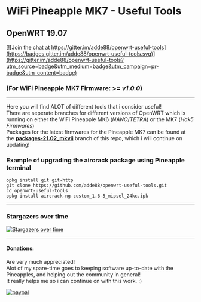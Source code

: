 # WiFi Pineapple MK7 - Useful Tools
## OpenWRT 19.07
[![Join the chat at https://gitter.im/adde88/openwrt-useful-tools](https://badges.gitter.im/adde88/openwrt-useful-tools.svg)](https://gitter.im/adde88/openwrt-useful-tools?utm_source=badge&utm_medium=badge&utm_campaign=pr-badge&utm_content=badge)

### (For WiFi Pineapple MK7 Firmware: >= *v1.0.0*)
---
Here you will find ALOT of different tools that i consider useful!  
There are seperate branches for different versions of OpenWRT which is running on either the WiFi Pineapple MK6 (*NANO*/*TETRA*) or the MK7 (*Hak5 Firmwares*)  
Packages for the latest firmwares for the Pineapple MK7 can be found at the **[packages-21.02_mkvii](https://github.com/adde88/openwrt-useful-tools/tree/packages-21.02_mkvii)** branch of this repo, which i will continue on updating!   

### Example of upgrading the aircrack package using Pineapple terminal
```
opkg install git git-http
git clone https://github.com/adde88/openwrt-useful-tools.git
cd openwrt-useful-tools
opkg install aircrack-ng-custom_1.6-5_mipsel_24kc.ipk  
```

---
### Stargazers over time

[![Stargazers over time](https://starchart.cc/adde88/openwrt-useful-tools.svg)](https://starchart.cc/adde88/openwrt-useful-tools)

---
#### Donations:
Are very much appreciated!  
Alot of my spare-time goes to keeping software up-to-date with the Pineapples, and helping out the community in general!  
It really helps me so i can continue on with this work. :)


[![paypal](https://www.paypalobjects.com/en_US/NO/i/btn/btn_donateCC_LG.gif)](https://www.paypal.com/cgi-bin/webscr?cmd=_s-xclick&hosted_button_id=4HJM939H9PHWW)
